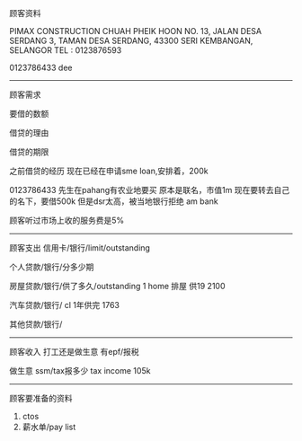 顾客资料

PIMAX CONSTRUCTION 
CHUAH PHEIK HOON NO. 13, JALAN DESA SERDANG 3, TAMAN DESA SERDANG, 43300 SERI KEMBANGAN, SELANGOR TEL : 0123876593

0123786433 dee



-----------------
顾客需求


要借的数额

借贷的理由

借贷的期限

之前借贷的经历
现在已经在申请sme loan,安排着，200k

0123786433
先生在pahang有农业地要买
原本是联名，市值1m
现在要转去自己的名下，要借500k
但是dsr太高，被当地银行拒绝
am bank

顾客听过市场上收的服务费是5%


--------------
顾客支出
信用卡/银行/limit/outstanding


个人贷款/银行/分多少期

房屋贷款/银行/供了多久/outstanding
1 home 排屋
供19
2100

汽车贷款/银行/
cl 1年供完
1763


其他贷款/银行/

-----------
顾客收入
打工还是做生意
有epf/报税

做生意 ssm/tax报多少
tax
income 105k

-------
顾客要准备的资料
1. ctos
2. 薪水单/pay list




